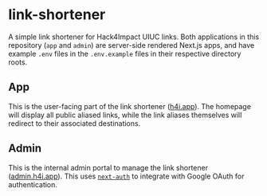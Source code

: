 # link-shortener

A simple link shortener for Hack4Impact UIUC links. Both applications in this repository (`app` and `admin`) are server-side rendered Next.js apps, and have example `.env` files in the `.env.example` files in their respective directory roots.

## App

This is the user-facing part of the link shortener ([h4i.app](https://h4i.app)). The homepage will display all public aliased links, while the link aliases themselves will redirect to their associated destinations.

## Admin

This is the internal admin portal to manage the link shortener ([admin.h4i.app](https://admin.h4i.app)). This uses [`next-auth`](https://next-auth.js.org/) to integrate with Google OAuth for authentication.
